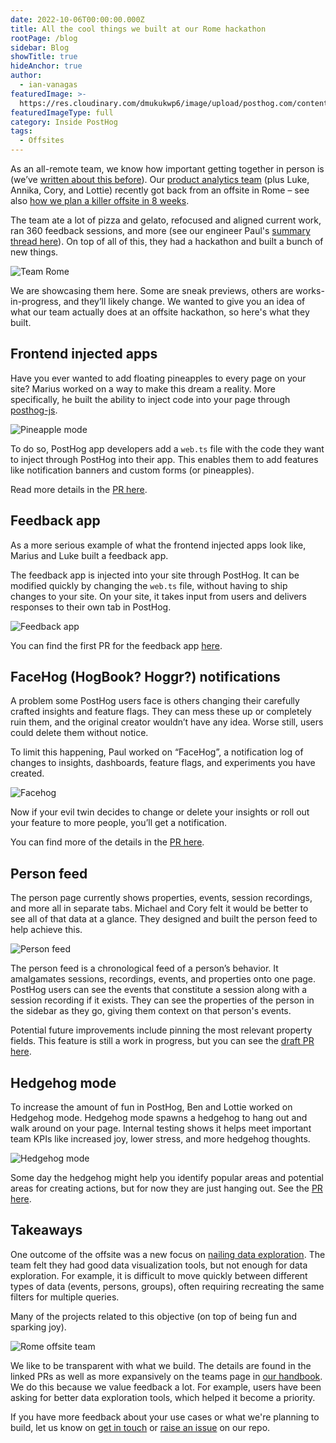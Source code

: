 ```yaml
---
date: 2022-10-06T00:00:00.000Z
title: All the cool things we built at our Rome hackathon
rootPage: /blog
sidebar: Blog
showTitle: true
hideAnchor: true
author:
  - ian-vanagas
featuredImage: >-
  https://res.cloudinary.com/dmukukwp6/image/upload/posthog.com/contents/images/blog/planning-a-company-offsite/planning-offsite.jpeg
featuredImageType: full
category: Inside PostHog
tags:
  - Offsites
---
```


As an all-remote team, we know how important getting together in person is (we’ve [written about this before](/blog/asynchronous-remote-companies)). Our [product analytics team](/teams/product-analytics) (plus Luke, Annika, Cory, and Lottie) recently got back from an offsite in Rome – see also [how we plan a killer offsite in 8 weeks](/blog/planning-a-company-offsite). 

The team ate a lot of pizza and gelato, refocused and aligned current work, ran 360 feedback sessions, and more (see our engineer Paul's [summary thread here](https://twitter.com/pauldambra/status/1576257069766037506)). On top of all of this, they had a hackathon and built a bunch of new things.

![Team Rome](https://res.cloudinary.com/dmukukwp6/image/upload/v1710055416/posthog.com/contents/images/blog/rome-hackathon/team-rome.jpeg)

We are showcasing them here. Some are sneak previews, others are works-in-progress, and they’ll likely change. We wanted to give you an idea of what our team actually does at an offsite hackathon, so here's what they built.

## Frontend injected apps

Have you ever wanted to add floating pineapples to every page on your site? Marius worked on a way to make this dream a reality. More specifically, he built the ability to inject code into your page through [posthog-js](https://posthog.com/docs/integrate/client/js).

![Pineapple mode](https://res.cloudinary.com/dmukukwp6/image/upload/v1710055416/posthog.com/contents/images/blog/rome-hackathon/pineapple-mode.gif)

To do so, PostHog app developers add a `web.ts` file with the code they want to inject through PostHog into their app. This enables them to add features like notification banners and custom forms (or pineapples). 

Read more details in the [PR here](https://github.com/PostHog/posthog/pull/12003).

## Feedback app

As a more serious example of what the frontend injected apps look like, Marius and Luke built a feedback app.

The feedback app is injected into your site through PostHog. It can be modified quickly by changing the `web.ts` file, without having to ship changes to your site. On your site, it takes input from users and delivers responses to their own tab in PostHog.

![Feedback app](https://res.cloudinary.com/dmukukwp6/image/upload/v1710055416/posthog.com/contents/images/blog/rome-hackathon/feedback-app.png)

You can find the first PR for the feedback app [here](https://github.com/PostHog/feedback-app/pull/1).

## FaceHog (HogBook? Hoggr?) notifications

A problem some PostHog users face is others changing their carefully crafted insights and feature flags. They can mess these up or completely ruin them, and the original creator wouldn’t have any idea. Worse still, users could delete them without notice.

To limit this happening, Paul worked on “FaceHog”, a notification log of changes to insights, dashboards, feature flags, and experiments you have created.

![Facehog](https://res.cloudinary.com/dmukukwp6/image/upload/v1710055416/posthog.com/contents/images/blog/rome-hackathon/facehog.gif)

Now if your evil twin decides to change or delete your insights or roll out your feature to more people, you’ll get a notification.

You can find more of the details in the [PR here](https://github.com/PostHog/posthog/pull/12037). 

## Person feed

The person page currently shows properties, events, session recordings, and more all in separate tabs. Michael and Cory felt it would be better to see all of that data at a glance. They designed and built the person feed to help achieve this.

![Person feed](https://res.cloudinary.com/dmukukwp6/image/upload/v1710055416/posthog.com/contents/images/blog/rome-hackathon/persons-feed.png)

The person feed is a chronological feed of a person’s behavior. It amalgamates sessions, recordings, events, and properties onto one page. PostHog users can see the events that constitute a session along with a session recording if it exists. They can see the properties of the person in the sidebar as they go, giving them context on that person's events.

Potential future improvements include pinning the most relevant property fields. This feature is still a work in progress, but you can see the [draft PR here](https://github.com/PostHog/posthog/pull/12053).

## Hedgehog mode

To increase the amount of fun in PostHog, Ben and Lottie worked on Hedgehog mode. Hedgehog mode spawns a hedgehog to hang out and walk around on your page. Internal testing shows it helps meet important team KPIs like increased joy, lower stress, and more hedgehog thoughts.

![Hedgehog mode](https://res.cloudinary.com/dmukukwp6/image/upload/v1710055416/posthog.com/contents/images/blog/rome-hackathon/hedgehog-mode.gif)

Some day the hedgehog might help you identify popular areas and potential areas for creating actions, but for now they are just hanging out. See the [PR here](https://github.com/PostHog/posthog/pull/12059). 

## Takeaways

One outcome of the offsite was a new focus on [nailing data exploration](/teams/product-analytics#objective-1-nail-data-exploration). The team felt they had good data visualization tools, but not enough for data exploration. For example, it is difficult to move quickly between different types of data (events, persons, groups), often requiring recreating the same filters for multiple queries.

Many of the projects related to this objective (on top of being fun and sparking joy).

![Rome offsite team](https://res.cloudinary.com/dmukukwp6/image/upload/v1710055416/posthog.com/contents/images/blog/rome-hackathon/rome-hackathon.jpeg)

We like to be transparent with what we build. The details are found in the linked PRs as well as more expansively on the teams page in [our handbook](/handbook/team-structure). We do this because we value feedback a lot. For example, users have been asking for better data exploration tools, which helped it become a priority. 

If you have more feedback about your use cases or what we're planning to build, let us know on [get in touch](https://app.posthog.com/home#supportModal) or [raise an issue](https://github.com/PostHog/posthog/issues) on our repo. 
